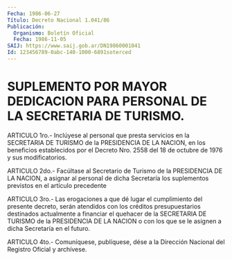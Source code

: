```yaml
---
Fecha: 1986-06-27
Título: Decreto Nacional 1.041/86
Publicación:
  Organismo: Boletín Oficial
  Fecha: 1986-11-05
SAIJ: https://www.saij.gob.ar/DN19860001041
Id: 123456789-0abc-140-1000-6891soterced
---
```

# SUPLEMENTO POR MAYOR DEDICACION PARA PERSONAL DE LA SECRETARIA DE TURISMO.

<a id="1"></a>
ARTICULO 1ro.- Inclúyese al personal que presta servicios en la SECRETARIA  DE  TURISMO  de  la  PRESIDENCIA  DE  LA NACION, en los beneficios establecidos por el Decreto Nro. 2558 del  18 de octubre de 1976 y sus modificatorios.

<a id="2"></a>
ARTICULO  2do.-  Facúltase  al  Secretario  de  Turismo  de la PRESIDENCIA    DE  LA  NACION,  a  asignar  al  personal  de  dicha Secretaría los suplementos  previstos  en  el  artículo  precedente

<a id="3"></a>
ARTICULO  3ro.- Las erogaciones a que dé lugar el cumplimiento del presente decreto, serán atendidos con los créditos presupuestarios  destinados  actualmente a financiar el quehacer de la SECRETARIA DE TURISMO de la  PRESIDENCIA  DE LA NACION o con los que se le asignen a dicha Secretaría en el futuro.

<a id="4"></a>
ARTICULO  4to.-  Comuníquese,  publíquese, dése a la Dirección Nacional del Registro Oficial y archívese.